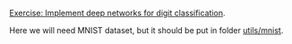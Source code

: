 [Exercise: Implement deep networks for digit classification]. 

Here we will need MNIST dataset, but it should be put in folder [utils/mnist]. 

[Exercise: Implement deep networks for digit classification]:http://ufldl.stanford.edu/wiki/index.php/Exercise:_Implement_deep_networks_for_digit_classification
[utils/mnist]: https://github.com/cloudwalkio/ufldl-tutorial/tree/master/utils/mnist

